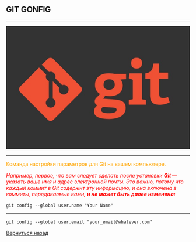 ## **GIT GONFIG**

---
![](./logo/git-logo.jpg)

---

<span style="color: orange">Команда настройки параметров для Git на вашем компьютере.

<span style="color: red">*Например, первое, что вам следует сделать после установки **Git** — указать ваше имя и адрес электронной почты. Это важно, потому что каждый коммит в Git содержит эту информацию, и она включена в коммиты, передаваемые вами, **и не может быть далее изменена:***
```
git config --global user.name "Your Name"
```
---
```
git config --global user.email "your_email@whatever.com"
```
[Вернуться назад](./readme.md)
